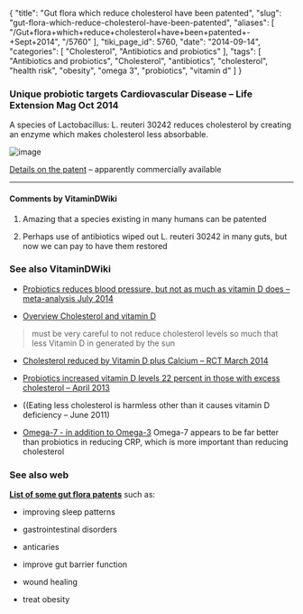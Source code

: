 {
    "title": "Gut flora which reduce cholesterol have been patented",
    "slug": "gut-flora-which-reduce-cholesterol-have-been-patented",
    "aliases": [
        "/Gut+flora+which+reduce+cholesterol+have+been+patented+-+Sept+2014",
        "/5760"
    ],
    "tiki_page_id": 5760,
    "date": "2014-09-14",
    "categories": [
        "Cholesterol",
        "Antibiotics and probiotics"
    ],
    "tags": [
        "Antibiotics and probiotics",
        "Cholesterol",
        "antibiotics",
        "cholesterol",
        "health risk",
        "obesity",
        "omega 3",
        "probiotics",
        "vitamin d"
    ]
}


### Unique probiotic targets Cardiovascular Disease – Life Extension Mag Oct 2014

A species of Lactobacillus:  L. reuteri 30242 reduces cholesterol by creating an enzyme which makes cholesterol less absorbable.

<img src="https://d378j1rmrlek7x.cloudfront.net/attachments/jpeg/probiotics---lef.jpg" alt="image">

[Details on the patent](http://www.nutraingredients.com/Regulation/Spanish-firm-wins-cholesterol-lowering-probiotic-patent) – apparently commercially available

---

#### Comments by VitaminDWiki

1. Amazing that a species existing in many humans can be patented

1. Perhaps use of antibiotics wiped out L. reuteri 30242 in many guts, but now we can pay to have them restored

### See also VitaminDWiki

* [Probiotics reduces blood pressure, but not as much as vitamin D does – meta-analysis July 2014](/posts/probiotics-reduces-blood-pressure-but-not-as-much-as-vitamin-d-does-meta-analysis)

* [Overview Cholesterol and vitamin D](/posts/overview-cholesterol-and-vitamin-d)

> must be very careful to not reduce cholesterol levels so much that less Vitamin D in generated by the sun

* [Cholesterol reduced by Vitamin D plus Calcium – RCT March 2014](/posts/cholesterol-reduced-by-vitamin-d-plus-calcium-rct)

* [Probiotics increased vitamin D levels 22 percent in those with excess cholesterol – April 2013](/posts/probiotics-increased-vitamin-d-levels-22-percent-in-those-with-excess-cholesterol)

* ((Eating less cholesterol is harmless other than it causes vitamin D deficiency – June 2011)

* [Omega-7 - in addition to Omega-3](/posts/omega-7-in-addition-to-omega-3) Omega-7 appears to be far better than probiotics in reducing CRP, which is more important than reducing cholesterol

### See also web

 **[List of some gut flora patents](http://tgs.freshpatents.com/Probiotics-bx1.php)**  such as:

* improving sleep patterns

* gastrointestinal disorders

* anticaries

* improve gut barrier function

* wound healing

* treat obesity